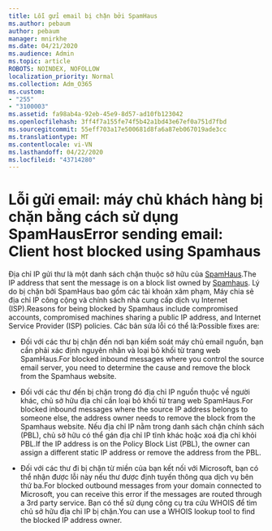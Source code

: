 ```yaml
---
title: Lỗi gửi email bị chặn bởi SpamHaus
ms.author: pebaum
author: pebaum
manager: mnirkhe
ms.date: 04/21/2020
ms.audience: Admin
ms.topic: article
ROBOTS: NOINDEX, NOFOLLOW
localization_priority: Normal
ms.collection: Adm_O365
ms.custom:
- "255"
- "3100003"
ms.assetid: fa98ab4a-92eb-45e9-8d57-ad10fb123042
ms.openlocfilehash: 3ff4f7a155fe74f5b42a1bd43e67ef0a751d7fbd
ms.sourcegitcommit: 55eff703a17e500681d8fa6a87eb067019ade3cc
ms.translationtype: MT
ms.contentlocale: vi-VN
ms.lasthandoff: 04/22/2020
ms.locfileid: "43714280"
---
```

# <a name="error-sending-email-client-host-blocked-using-spamhaus"></a><span data-ttu-id="8e5b6-102">Lỗi gửi email: máy chủ khách hàng bị chặn bằng cách sử dụng SpamHaus</span><span class="sxs-lookup"><span data-stu-id="8e5b6-102">Error sending email: Client host blocked using Spamhaus</span></span>

<span data-ttu-id="8e5b6-103">Địa chỉ IP gửi thư là một danh sách chặn thuộc sở hữu của [SpamHaus](https://go.microsoft.com/fwlink/p/?linkid=123245).</span><span class="sxs-lookup"><span data-stu-id="8e5b6-103">The IP address that sent the message is on a block list owned by [Spamhaus](https://go.microsoft.com/fwlink/p/?linkid=123245).</span></span> <span data-ttu-id="8e5b6-104">Lý do bị chặn bởi SpamHaus bao gồm các tài khoản xâm phạm, Máy chia sẻ địa chỉ IP công cộng và chính sách nhà cung cấp dịch vụ Internet (ISP).</span><span class="sxs-lookup"><span data-stu-id="8e5b6-104">Reasons for being blocked by Spamhaus include compromised accounts, compromised machines sharing a public IP address, and Internet Service Provider (ISP) policies.</span></span> <span data-ttu-id="8e5b6-105">Các bản sửa lỗi có thể là:</span><span class="sxs-lookup"><span data-stu-id="8e5b6-105">Possible fixes are:</span></span>
  
- <span data-ttu-id="8e5b6-106">Đối với các thư bị chặn đến nơi bạn kiểm soát máy chủ email nguồn, bạn cần phải xác định nguyên nhân và loại bỏ khối từ trang web SpamHaus.</span><span class="sxs-lookup"><span data-stu-id="8e5b6-106">For blocked inbound messages where you control the source email server, you need to determine the cause and remove the block from the Spamhaus website.</span></span>

- <span data-ttu-id="8e5b6-107">Đối với các thư đến bị chặn trong đó địa chỉ IP nguồn thuộc về người khác, chủ sở hữu địa chỉ cần loại bỏ khối từ trang web SpamHaus.</span><span class="sxs-lookup"><span data-stu-id="8e5b6-107">For blocked inbound messages where the source IP address belongs to someone else, the address owner needs to remove the block from the Spamhaus website.</span></span> <span data-ttu-id="8e5b6-108">Nếu địa chỉ IP nằm trong danh sách chặn chính sách (PBL), chủ sở hữu có thể gán địa chỉ IP tĩnh khác hoặc xoá địa chỉ khỏi PBL.</span><span class="sxs-lookup"><span data-stu-id="8e5b6-108">If the IP address is on the Policy Block List (PBL), the owner can assign a different static IP address or remove the address from the PBL.</span></span>

- <span data-ttu-id="8e5b6-109">Đối với các thư đi bị chặn từ miền của bạn kết nối với Microsoft, bạn có thể nhận được lỗi này nếu thư được định tuyến thông qua dịch vụ bên thứ ba.</span><span class="sxs-lookup"><span data-stu-id="8e5b6-109">For blocked outbound messages from your domain connected to Microsoft, you can receive this error if the messages are routed through a 3rd party service.</span></span> <span data-ttu-id="8e5b6-110">Bạn có thể sử dụng công cụ tra cứu WHOIS để tìm chủ sở hữu địa chỉ IP bị chặn.</span><span class="sxs-lookup"><span data-stu-id="8e5b6-110">You can use a WHOIS lookup tool to find the blocked IP address owner.</span></span>
